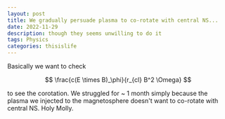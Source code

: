 ```yaml
---
layout: post
title: We gradually persuade plasma to co-rotate with central NS...
date: 2022-11-29
description: though they seems unwilling to do it
tags: Physics
categories: thisislife
---
```

Basically we want to check

$$
\frac{c(E \times B)_\phi}{r_{cl} B^2 \Omega}
$$

to see the corotation. We struggled for ~ 1 month simply because the plasma we injected to the magnetosphere doesn't want to co-rotate with central NS. Holy Molly.
